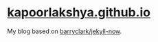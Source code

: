 # [kapoorlakshya.github.io](https://kapoorlakshya.github.io)

My blog based on [barryclark/jekyll-now](https://github.com/barryclark/jekyll-now).